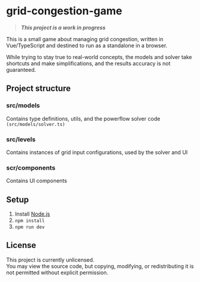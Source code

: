# grid-congestion-game

> ***This project is a work in progress***

This is a small game about managing grid congestion, written in Vue/TypeScript and destined to run as a standalone in a browser.

While trying to stay true to real-world concepts, the models and solver take shortcuts and make simplifications, and the results accuracy is not guaranteed.

## Project structure

### src/models

Contains type definitions, utils, and the powerflow solver code `(src/models/solver.ts)`

### src/levels

Contains instances of grid input configurations, used by the solver and UI

### scr/components

Contains UI components

## Setup

1. Install [Node.js](https://nodejs.org/en/download)
2. `npm install`
3. `npm run dev`

## License
This project is currently unlicensed.  
You may view the source code, but copying, modifying, or redistributing it is not permitted without explicit permission.
